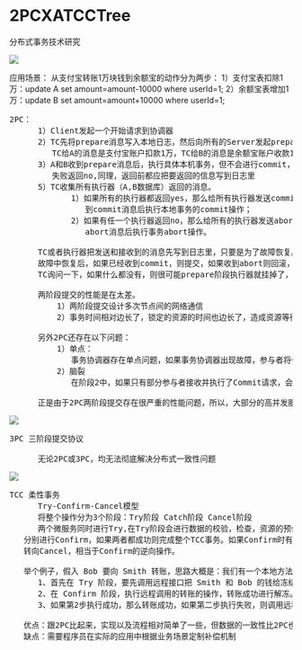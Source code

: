# 2PCXATCCTree
分布式事务技术研究


![](https://i.imgur.com/bvXOS8b.png)

应用场景：
      从支付宝转账1万块钱到余额宝的动作分为两步：
      1）支付宝表扣除1万：update A set amount=amount-10000 where userId=1;
      2）余额宝表增加1万：update B set amount=amount+10000 where userId=1;

<pre>
2PC：
      1）Client发起一个开始请求到协调器
      2）TC先将prepare消息写入本地日志，然后向所有的Server发起prepare消息。
         TC给A的消息是支付宝账户扣款1万，TC给B的消息是余额宝账户收款1万。
      3）A和B收到prepare消息后，执行具体本机事务，但不会进行commit，如果成功返回yes,
         失败返回no,同理，返回前都应把要返回的信息写到日志里
      5）TC收集所有执行器（A,B数据库）返回的消息。
             1）如果所有的执行器都返回yes，那么给所有执行器发送commit消息，执行器收
                到commit消息后执行本地事务的commit操作；
             2）如果有任一个执行器返回no，那么给所有的执行器发送abort消息，执行器收到
                abort消息后执行事务abort操作。
      
      TC或者执行器把发送和接收到的消息先写到日志里，只要是为了故障恢复。如果某个执行器从
      故障中恢复后，如果已经收到commit，则提交，如果收到abort则回滚，如果是yes，则再向
      TC询问一下，如果什么都没有，则很可能prepare阶段执行器就挂掉了，因此需要回滚。

      两阶段提交的性能是在太差。
          1）两阶段提交设计多次节点间的网络通信
          2）事务时间相对边长了，锁定的资源的时间也边长了，造成资源等待时间增加很长。

      另外2PC还存在以下问题：
          1）单点：
             事务协调器存在单点问题，如果事务协调器出现故障，参与者将一直处于锁定状态
          2）脑裂
             在阶段2中，如果只有部分参与者接收并执行了Commit请求，会导致节点数据不一致。

      正是由于2PC两阶段提交存在很严重的性能问题，所以，大部分的高并发服务都避免适用2PC。
</pre>

![](https://i.imgur.com/CBvQzSy.png)

<pre>
3PC 三阶段提交协议

      无论2PC或3PC，均无法彻底解决分布式一致性问题
</pre>


![](https://i.imgur.com/Zbe3RRT.png)

<pre>
TCC 柔性事务
      Try-Confirm-Cancel模型
      将整个操作分为3个阶段：Try阶段 Catch阶段 Cancel阶段
      两个微服务同时进行Try,在Try阶段会进行数据的校验，检查，资源的预创建，如果都成功就会
   分别进行Confirm，如果两者都成功则完成整个TCC事务。如果Confirm时有一个服务有问题，则会
   转向Cancel，相当于Confirm的逆向操作。

   举个例子，假入 Bob 要向 Smith 转账，思路大概是：我们有一个本地方法，里面依次调用
      1、首先在 Try 阶段，要先调用远程接口把 Smith 和 Bob 的钱给冻结起来。
      2、在 Confirm 阶段，执行远程调用的转账的操作，转账成功进行解冻。
      3、如果第2步执行成功，那么转账成功，如果第二步执行失败，则调用远程冻结接口对应的解冻方法 (Cancel)。

   优点：跟2PC比起来，实现以及流程相对简单了一些，但数据的一致性比2PC也要差一些。
   缺点：需要程序员在实际的应用中根据业务场景定制补偿机制
</pre>
